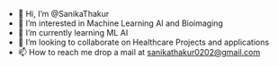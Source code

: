 - 👋 Hi, I’m @SanikaThakur
- 👀 I’m interested in Machine Learning AI and Bioimaging
- 🌱 I’m currently learning ML AI 
- 💞️ I’m looking to collaborate on Healthcare Projects and applications
- 📫 How to reach me drop a mail at sanikathakur0202@gmail.com

<!---
SanikaThakur/SanikaThakur is a ✨ special ✨ repository because its `README.md` (this file) appears on your GitHub profile.
You can click the Preview link to take a look at your changes.
--->
